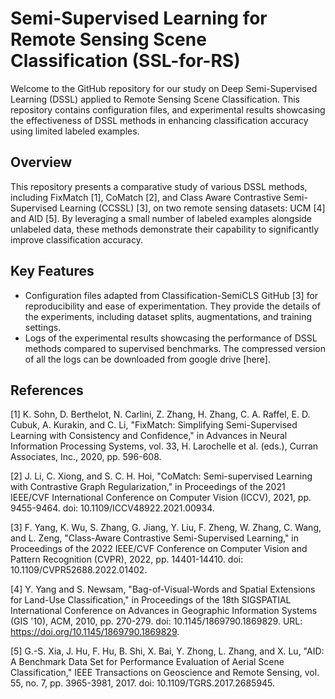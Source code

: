 # Semi-Supervised Learning for Remote Sensing Scene Classification (SSL-for-RS)

Welcome to the GitHub repository for our study on Deep Semi-Supervised Learning (DSSL) applied to Remote Sensing Scene Classification. 
This repository contains configuration files, and experimental results showcasing the effectiveness of DSSL methods in enhancing classification accuracy using limited labeled examples.

## Overview

This repository presents a comparative study of various DSSL methods, including FixMatch [1], CoMatch [2], and Class Aware Contrastive Semi-Supervised Learning (CCSSL) [3], on two remote sensing datasets: UCM [4] and AID [5]. 
By leveraging a small number of labeled examples alongside unlabeled data, these methods demonstrate their capability to significantly improve classification accuracy.

## Key Features

- Configuration files adapted from Classification-SemiCLS GitHub [3] for reproducibility and ease of experimentation.
  They provide the details of the experiments, including dataset splits, augmentations, and training settings.
- Logs of the experimental results showcasing the performance of DSSL methods compared to supervised benchmarks.
  The compressed version of all the logs can be downloaded from google drive [here].
  
## References
[1] K. Sohn, D. Berthelot, N. Carlini, Z. Zhang, H. Zhang, C. A. Raffel, E. D. Cubuk, A. Kurakin, and C. Li, "FixMatch: Simplifying Semi-Supervised Learning with Consistency and Confidence," in Advances in Neural Information Processing Systems, vol. 33, H. Larochelle et al. (eds.), Curran Associates, Inc., 2020, pp. 596-608. 

[2] J. Li, C. Xiong, and S. C. H. Hoi, "CoMatch: Semi-supervised Learning with Contrastive Graph Regularization," in Proceedings of the 2021 IEEE/CVF International Conference on Computer Vision (ICCV), 2021, pp. 9455-9464. doi: 10.1109/ICCV48922.2021.00934.

[3] F. Yang, K. Wu, S. Zhang, G. Jiang, Y. Liu, F. Zheng, W. Zhang, C. Wang, and L. Zeng, "Class-Aware Contrastive Semi-Supervised Learning," in Proceedings of the 2022 IEEE/CVF Conference on Computer Vision and Pattern Recognition (CVPR), 2022, pp. 14401-14410. doi: 10.1109/CVPR52688.2022.01402.

[4] Y. Yang and S. Newsam, "Bag-of-Visual-Words and Spatial Extensions for Land-Use Classification," in Proceedings of the 18th SIGSPATIAL International Conference on Advances in Geographic Information Systems (GIS '10), ACM, 2010, pp. 270-279. doi: 10.1145/1869790.1869829. URL: https://doi.org/10.1145/1869790.1869829.

[5] G.-S. Xia, J. Hu, F. Hu, B. Shi, X. Bai, Y. Zhong, L. Zhang, and X. Lu, "AID: A Benchmark Data Set for Performance Evaluation of Aerial Scene Classification," IEEE Transactions on Geoscience and Remote Sensing, vol. 55, no. 7, pp. 3965-3981, 2017. doi: 10.1109/TGRS.2017.2685945.




